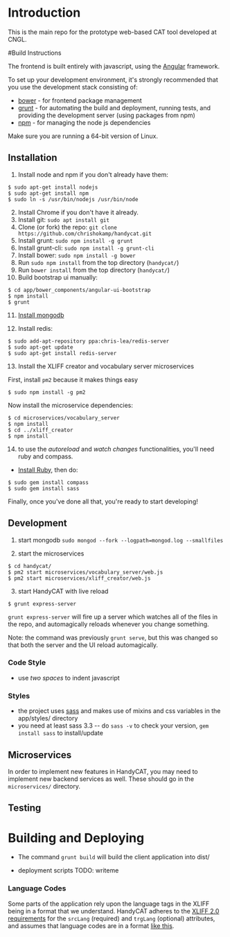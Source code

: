# Introduction

This is the main repo for the prototype web-based CAT tool developed at CNGL.  

#Build Instructions     

The frontend is built entirely with javascript, using the [Angular](http://angularjs.org/) framework.     

To set up your development environment, it's strongly recommended that you use the development stack consisting of:      

* [bower](http://bower.io/) - for frontend package management
* [grunt](http://gruntjs.com/) - for automating the build and deployment, running tests, and providing the development server (using packages from npm)
* [npm](https://www.npmjs.org/) - for managing the node js dependencies     

Make sure you are running a 64-bit version of Linux.

## Installation    

1. Install node and npm if you don't already have them:
  ```
  $ sudo apt-get install nodejs
  $ sudo apt-get install npm
  $ sudo ln -s /usr/bin/nodejs /usr/bin/node
  ```
  
2. Install Chrome if you don't have it already.
3. Install git: `sudo apt install git`
4. Clone (or fork) the repo: `git clone https://github.com/chrishokamp/handycat.git`
5. Install grunt: `sudo npm install -g grunt`
6. Install grunt-cli: `sudo npm install -g grunt-cli`
7. Install bower: `sudo npm install -g bower`
8. Run `sudo npm install` from the top directory (`handycat/`)
9. Run `bower install` from the top directory (`handycat/`)
10. Build bootstrap ui manually:
  ```
  $ cd app/bower_components/angular-ui-bootstrap
  $ npm install
  $ grunt
  ```

11. [Install mongodb](https://docs.mongodb.com/manual/tutorial/install-mongodb-on-ubuntu/)

12. Install redis:
  ```
  $ sudo add-apt-repository ppa:chris-lea/redis-server
  $ sudo apt-get update
  $ sudo apt-get install redis-server
  ```

13. Install the XLIFF creator and vocabulary server microservices

First, install `pm2` because it makes things easy
  ```
  $ sudo npm install -g pm2
  ```

Now install the microservice dependencies:
  ```
  $ cd microservices/vocabulary_server
  $ npm install
  $ cd ../xliff_creator
  $ npm install
  ```

14. to use the *autoreload* and *watch changes* functionalities, you'll need ruby and compass.   
  * [Install Ruby](https://www.ruby-lang.org/en/installation/), then do:
  ```
  $ sudo gem install compass
  $ sudo gem install sass
  ```  
  <!--* make sure that your ruby installation's bin/ folder is on your `$PATH`-->
 
 
Finally, once you've done all that, you're ready to start developing!

## Development

1. start mongodb `sudo mongod --fork --logpath=mongod.log --smallfiles`

2. start the microservices
  ```
  $ cd handycat/
  $ pm2 start microservices/vocabulary_server/web.js
  $ pm2 start microservices/xliff_creator/web.js
  ```

3. start HandyCAT with live reload
  ```
  $ grunt express-server
  ```

`grunt express-server` will fire up a server which watches all of the files in the repo, and automagically reloads whenever you change something. 

Note: the command was previously `grunt serve`, but this was changed so that both the server and the UI reload automagically.


### Code Style
* use *two spaces* to indent javascript

### Styles
* the project uses [sass](http://sass-lang.com/) and makes use of mixins and css variables in the app/styles/ directory
* you need at least sass 3.3 -- do `sass -v` to check your version, `gem install sass` to install/update

## Microservices   

In order to implement new features in HandyCAT, you may need to implement new backend services as well. These should 
go in the `microservices/` directory.

## Testing

# Building and Deploying

* The command `grunt build` will build the client application into dist/

* deployment scripts TODO: writeme

### Language Codes
Some parts of the application rely upon the language tags in the XLIFF being in a format that we understand. HandyCAT adheres to the [XLIFF 2.0 requirements](http://docs.oasis-open.org/xliff/xliff-core/v2.0/os/xliff-core-v2.0-os.html#srclang) for the `srcLang` (required) and `trgLang` (optional) attributes, and assumes that language codes are in a format [like this](http://tools.ietf.org/html/bcp47#appendix-A).
